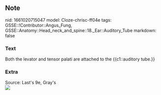 ## Note
nid: 1661020715047
model: Cloze-chrisc-ff04e
tags: GSSE::!Contributor::Angus_Fung, GSSE::Anatomy::Head_neck_and_spine::18._Ear::Auditory_Tube
markdown: false

### Text
Both the levator and tensor palati are attached to the {{c1::auditory tube.}}

### Extra
<div>
  Source: Last's 9e, Gray's
</div><img src=
"paste-c77f82564efbad8dda58cbb30c4ec3e15eff686f.jpg">
